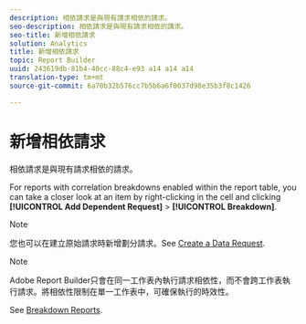 ```yaml
---
description: 相依請求是與現有請求相依的請求。
seo-description: 相依請求是與現有請求相依的請求。
seo-title: 新增相依請求
solution: Analytics
title: 新增相依請求
topic: Report Builder
uuid: 243619db-81b4-40cc-88c4-e93 a14 a14 a14
translation-type: tm+mt
source-git-commit: 6a70b32b576cc7b5b6a6f0037d98e35b3f8c1426

---
```



# 新增相依請求

相依請求是與現有請求相依的請求。

For reports with correlation breakdowns enabled within the report table, you can take a closer look at an item by right-clicking in the cell and clicking **[!UICONTROL Add Dependent Request]** &gt; **[!UICONTROL Breakdown]**.

>[!NOTE]
>
>您也可以在建立原始請求時新增劃分請求。See [Create a Data Request](/help/analyze/report-builder/data-requests/t-create-a-data-request.md).

>[!NOTE]
>
>Adobe Report Builder只會在同一工作表內執行請求相依性，而不會跨工作表執行請求。將相依性限制在單一工作表中，可確保執行的時效性。

See [Breakdown Reports](/help/analyze/reports-analytics/reports-customize/breakdowns.md).
